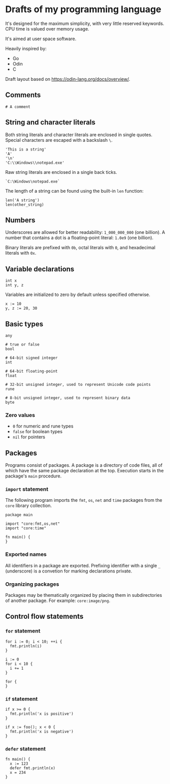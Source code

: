 # Drafts of my programming language

It's designed for the maximum simplicity, with very little reserved keywords.
CPU time is valued over memory usage.

It's aimed at user space software.

Heavily inspired by:
- Go
- Odin
- C

Draft layout based on https://odin-lang.org/docs/overview/.

## Comments

```
# A comment
```

## String and character literals

Both string literals and character literals are enclosed in single quotes.
Special characters are escaped with a backslash `\`.

```
'This is a string'
'A'
'\n'
'C:\\Windows\\notepad.exe'
```

Raw string literals are enclosed in a single back ticks.

```
`C:\Windows\notepad.exe`
```

The length of a string can be found using the built-in `len` function:

```
len('A string')
len(other_string)
```

## Numbers

Underscores are allowed for better readability: `1_000_000_000` (one billion).
A number that contains a dot is a floating-point literal: `1.0e9` (one billion).

Binary literals are prefixed with `0b`, octal literals with `0`, and hexadecimal literals with `0x`.

## Variable declarations

```
int x
int y, z
```

Variables are initialized to zero by default unless specified otherwise.

```
x := 10
y, z := 20, 30
```

## Basic types

```
any

# true or false
bool

# 64-bit signed integer
int

# 64-bit floating-point
float

# 32-bit unsigned integer, used to represent Unicode code points
rune

# 8-bit unsigned integer, used to represent binary data
byte
```

### Zero values
- `0` for numeric and rune types
- `false` for boolean types
- `nil` for pointers

## Packages

Programs consist of packages. A package is a directory of code files, all of which have the same package declaration at the top.
Execution starts in the package's `main` procedure.

### `import` statement

The following program imports the `fmt`, `os`, `net` and `time` packages from the `core` library collection.

```
package main

import "core:fmt,os,net"
import "core:time"

fn main() {
}
```

### Exported names

All identifiers in a package are exported.
Prefixing identifier with a single `_` (underscore) is a convetion for marking declarations private.

### Organizing packages

Packages may be thematically organized by placing them in subdirectories of another package.
For example: `core:image/png`.

## Control flow statements

### `for` statement

```
for i := 0; i < 10; ++i {
  fmt.println(i)
}

i := 0
for i < 10 {
  i += 1
}

for {
}
```

### `if` statement

```
if x >= 0 {
  fmt.println('x is positive')
}

if x := foo(); x < 0 {
  fmt.println('x is negative')
}
```

### `defer` statement

```
fn main() {
  x := 123
  defer fmt.println(x)
  x = 234
}
```
